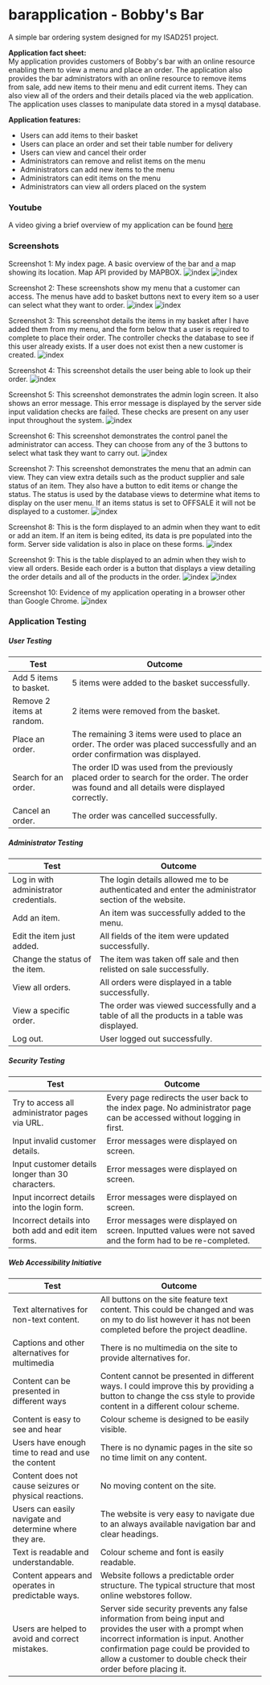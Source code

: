 # barapplication - Bobby's Bar
A simple bar ordering system designed for my ISAD251 project.

<b>Application fact sheet:</b><br>
My application provides customers of Bobby's bar with an online resource enabling them to view a menu and place an order. The application also provides the bar administrators with an online resource
to remove items from sale, add new items to their menu and edit current items. They can also view all of the orders and their details placed via the web application.
The application uses classes to manipulate data stored in a mysql database.

<b>Application features:</b><br>
* Users can add items to their basket<br>
* Users can place an order and set their table number for delivery<br>
* Users can view and cancel their order<br>
* Administrators can remove and relist items on the menu<br>
* Administrators can add new items to the menu<br>
* Administrators can edit items on the menu<br>
* Administrators can view all orders placed on the system

### Youtube
A video giving a brief overview of my application can be found [here](https://youtu.be/xWK3JqG9Zuk)

### Screenshots
Screenshot 1:
My index page. A basic overview of the bar and a map showing its location. Map API provided by MAPBOX.
![index](/screenshots/index.PNG)
![index](/screenshots/mapAPI.PNG)

Screenshot 2:
These screenshots show my menu that a customer can access. The menus have add to basket buttons next to every item so a user can select what they want to order.
![index](/screenshots/menu1.PNG)
![index](/screenshots/menu2.PNG)

Screenshot 3:
This screenshot details the items in my basket after I have added them from my menu, and the form below that a user is required to complete to place their order. The controller checks the database to see if this user already exists. If a user does not exist then a new customer is created.
![index](/screenshots/basketandorder.PNG)

Screenshot 4:
This screenshot details the user being able to look up their order.
![index](/screenshots/orderlookup.PNG)

Screenshot 5:
This screenshot demonstrates the admin login screen. It also shows an error message. This error message is displayed by the server side input validation checks are failed. These checks are present on any user input throughout the system.
![index](/screenshots/LoginandValidation.PNG)

Screenshot 6:
This screenshot demonstrates the control panel the administrator can access. They can choose from any of the 3 buttons to select what task they want to carry out.
![index](/screenshots/ControlPanel.PNG)

Screenshot 7:
This screenshot demonstrates the menu that an admin can view. They can view extra details such as the product supplier and sale status of an item. They also have a button to edit items or change the status. The status is used by the database views to determine what items to display on the user menu. If an items status is set to OFFSALE it will not be displayed to a customer.
![index](/screenshots/admin_menu.PNG)

Screenshot 8:
This is the form displayed to an admin when they want to edit or add an item. If an item is being edited, its data is pre populated into the form. Server side validation is also in place on these forms.
![index](/screenshots/edit-additem.PNG)

Screenshot 9:
This is the table displayed to an admin when they wish to view all orders. Beside each order is a button that displays a view detailing the order details and all of the products in the order.
![index](/screenshots/adminorders.PNG)
![index](/screenshots/adminvieworder.PNG)

Screenshot 10:
Evidence of my application operating in a browser other than Google Chrome. 
![index](/screenshots/firefox.PNG)


### Application Testing
##### User Testing
|Test|Outcome|
|---|---|
|Add 5 items to basket.|5 items were added to the basket successfully.|
|Remove 2 items at random.|2 items were removed from the basket.|
|Place an order.|The remaining 3 items were used to place an order. The order was placed successfully and an order confirmation was displayed.|
|Search for an order.|The order ID was used from the previously placed order to search for the order. The order was found and all details were displayed correctly.|
|Cancel an order.|The order was cancelled successfully.|

##### Administrator Testing
|Test|Outcome|
|---|---|
|Log in with administrator credentials.|The login details allowed me to be authenticated and enter the administrator section of the website.|
|Add an item.|An item was successfully added to the menu.|
|Edit the item just added.|All fields of the item were updated successfully.|
|Change the status of the item.|The item was taken off sale and then relisted on sale successfully.|
|View all orders.|All orders were displayed in a table successfully.|
|View a specific order.|The order was viewed successfully and a table of all the products in a table was displayed.|
|Log out.|User logged out successfully.|

##### Security Testing
|Test|Outcome|
|---|---|
|Try to access all administrator pages via URL.|Every page redirects the user back to the index page. No administrator page can be accessed without logging in first.|
|Input invalid customer details.|Error messages were displayed on screen.|
|Input customer details longer than 30 characters.|Error messages were displayed on screen.|
|Input incorrect details into the login form.|Error messages were displayed on screen.|
|Incorrect details into both add and edit item forms.|Error messages were displayed on screen. Inputted values were not saved and the form had to be re-completed.|

##### Web Accessibility Initiative
|Test|Outcome|
|---|---|
|Text alternatives for non-text content.|All buttons on the site feature text content. This could be changed and was on my to do list however it has not been completed before the project deadline.|
|Captions and other alternatives for multimedia|There is no multimedia on the site to provide alternatives for.|
|Content can be presented in different ways|Content cannot be presented in different ways. I could improve this by providing a button to change the css style to provide content in a different colour scheme.||
|Content is easy to see and hear|Colour scheme is designed to be easily visible.|
|Users have enough time to read and use the content|There is no dynamic pages in the site so no time limit on any content.|
|Content does not cause seizures or physical reactions.|No moving content on the site.|
|Users can easily navigate and determine where they are.|The website is very easy to navigate due to an always available navigation bar and clear headings.|
|Text is readable and understandable.|Colour scheme and font is easily readable.|
|Content appears and operates in predictable ways.|Website follows a predictable order structure. The typical structure that most online webstores follow.|
|Users are helped to avoid and correct mistakes.|Server side security prevents any false information from being input and provides the user with a prompt when incorrect information is input. Another confirmation page could be provided to allow a customer to double check their order before placing it.|

